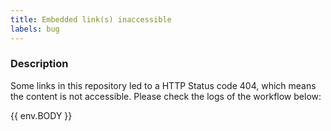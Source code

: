 ```yaml
---
title: Embedded link(s) inaccessible
labels: bug
---
```

### Description
Some links in this repository led to a HTTP Status code 404, which means the content is not accessible. 
Please check the logs of the workflow below:


{{ env.BODY }}
 
